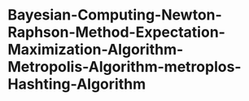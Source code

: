 # Bayesian-Computing-Newton-Raphson-Method-Expectation-Maximization-Algorithm-Metropolis-Algorithm-metroplos-Hashting-Algorithm
